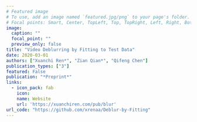 ```yaml
---
# Featured image
# To use, add an image named `featured.jpg/png` to your page's folder.
# Focal points: Smart, Center, TopLeft, Top, TopRight, Left, Right, BottomLeft, Bottom, BottomRight.
image:
  caption: ""
  focal_point: ""
  preview_only: false
title: "Video Deblurring by Fitting to Test Data"
date: 2020-03-01
authors: ["Xuanchi Ren*", "Zian Qian*", "Qifeng Chen"]
publication_types: ["3"]
featured: False
publication: "*Preprint*"
links:
  - icon_pack: fab
    icon: 
    name: Website
    url: 'https://xuanchiren.com/pub/blur'
url_code: "https://github.com/xrenaa/Deblur-by-Fitting"
---
```


